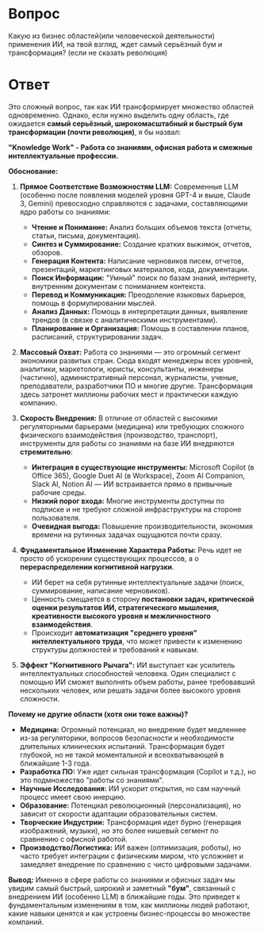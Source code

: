 # Вопрос
Какую из бизнес областей(или человеческой деятельности) применения ИИ, на твой взгляд, ждет самый серьёзный бум и трансформация? (если не сказать революция)

# Ответ
Это сложный вопрос, так как ИИ трансформирует множество областей одновременно. Однако, если нужно выделить одну область, где ожидается **самый серьёзный, широкомасштабный и быстрый бум трансформации (почти революция)**, я бы назвал:

**"Knowledge Work" - Работа со знаниями, офисная работа и смежные интеллектуальные профессии.**

**Обоснование:**

1.  **Прямое Соответствие Возможностям LLM:** Современные LLM (особенно после появления моделей уровня GPT-4 и выше, Claude 3, Gemini) превосходно справляются с задачами, составляющими ядро работы со знаниями:
    *   **Чтение и Понимание:** Анализ больших объемов текста (отчеты, статьи, письма, документация).
    *   **Синтез и Суммирование:** Создание кратких выжимок, отчетов, обзоров.
    *   **Генерация Контента:** Написание черновиков писем, отчетов, презентаций, маркетинговых материалов, кода, документации.
    *   **Поиск Информации:** "Умный" поиск по базам знаний, интернету, внутренним документам с пониманием контекста.
    *   **Перевод и Коммуникация:** Преодоление языковых барьеров, помощь в формулировании мыслей.
    *   **Анализ Данных:** Помощь в интерпретации данных, выявление трендов (в связке с аналитическими инструментами).
    *   **Планирование и Организация:** Помощь в составлении планов, расписаний, структурировании задач.

2.  **Массовый Охват:** Работа со знаниями — это огромный сегмент экономики развитых стран. Сюда входят менеджеры всех уровней, аналитики, маркетологи, юристы, консультанты, инженеры (частично), административный персонал, журналисты, ученые, преподаватели, разработчики ПО и многие другие. Трансформация здесь затронет миллионы рабочих мест и практически каждую компанию.

3.  **Скорость Внедрения:** В отличие от областей с высокими регуляторными барьерами (медицина) или требующих сложного физического взаимодействия (производство, транспорт), инструменты для работы со знаниями на базе ИИ внедряются **стремительно**:
    *   **Интеграция в существующие инструменты:** Microsoft Copilot (в Office 365), Google Duet AI (в Workspace), Zoom AI Companion, Slack AI, Notion AI — ИИ встраивается прямо в привычные рабочие среды.
    *   **Низкий порог входа:** Многие инструменты доступны по подписке и не требуют сложной инфраструктуры на стороне пользователя.
    *   **Очевидная выгода:** Повышение производительности, экономия времени на рутинных задачах ощущаются почти сразу.

4.  **Фундаментальное Изменение Характера Работы:** Речь идет не просто об ускорении существующих процессов, а о **перераспределении когнитивной нагрузки**.
    *   ИИ берет на себя рутинные интеллектуальные задачи (поиск, суммирование, написание черновиков).
    *   Ценность смещается в сторону **постановки задач, критической оценки результатов ИИ, стратегического мышления, креативности высокого уровня и межличностного взаимодействия**.
    *   Происходит **автоматизация "среднего уровня" интеллектуального труда**, что может привести к изменению структуры должностей и требований к навыкам.

5.  **Эффект "Когнитивного Рычага":** ИИ выступает как усилитель интеллектуальных способностей человека. Один специалист с помощью ИИ сможет выполнять объем работы, ранее требовавший нескольких человек, или решать задачи более высокого уровня сложности.

**Почему не другие области (хотя они тоже важны)?**

*   **Медицина:** Огромный потенциал, но внедрение будет медленнее из-за регуляторики, вопросов безопасности и необходимости длительных клинических испытаний. Трансформация будет глубокой, но не такой моментальной и всеохватывающей в ближайшие 1-3 года.
*   **Разработка ПО:** Уже идет сильная трансформация (Copilot и т.д.), но это подмножество "работы со знаниями".
*   **Научные Исследования:** ИИ ускорит открытия, но сам научный процесс имеет свою инерцию.
*   **Образование:** Потенциал революционный (персонализация), но зависит от скорости адаптации образовательных систем.
*   **Творческие Индустрии:** Трансформация идет бурно (генерация изображений, музыки), но это более нишевый сегмент по сравнению с офисной работой.
*   **Производство/Логистика:** ИИ важен (оптимизация, роботы), но часто требует интеграции с физическим миром, что усложняет и замедляет внедрение по сравнению с чисто цифровыми задачами.

**Вывод:** Именно в сфере работы со знаниями и офисных задач мы увидим самый быстрый, широкий и заметный **"бум"**, связанный с внедрением ИИ (особенно LLM) в ближайшие годы. Это приведет к фундаментальным изменениям в том, как миллионы людей работают, какие навыки ценятся и как устроены бизнес-процессы во множестве компаний.
